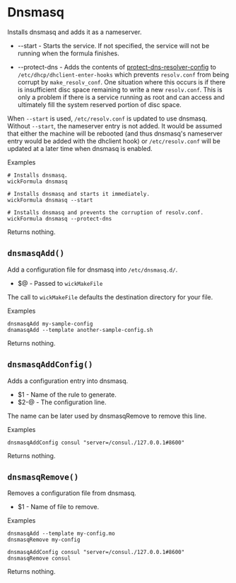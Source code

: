 Dnsmasq
=======

Installs dnsmasq and adds it as a nameserver.

* --start       - Starts the service. If not specified, the service will not be running when the formula finishes.

* --protect-dns - Adds the contents of [protect-dns-resolver-config](files/protect-dns-resolver-config) to `/etc/dhcp/dhclient-enter-hooks` which prevents `resolv.conf` from being corrupt by `make_resolv_conf`. One situation where this occurs is if there is insufficient disc space remaining to write a new `resolv.conf`. This is only a problem if there is a service running as root and can access and ultimately fill the system reserved portion of disc space.

When `--start` is used, `/etc/resolv.conf` is updated to use dnsmasq. Without `--start`, the nameserver entry is not added.  It would be assumed that either the machine will be rebooted (and thus dnsmasq's nameserver entry would be added with the dhclient hook) or `/etc/resolv.conf` will be updated at a later time when dnsmasq is enabled.

Examples

    # Installs dnsmasq.
    wickFormula dnsmasq

    # Installs dnsmasq and starts it immediately.
    wickFormula dnsmasq --start

    # Installs dnsmasq and prevents the corruption of resolv.conf.
    wickFormula dnsmasq --protect-dns

Returns nothing.


`dnsmasqAdd()`
--------------

Add a configuration file for dnsmasq into `/etc/dnsmasq.d/`.

* $@ - Passed to `wickMakeFile`

The call to `wickMakeFile` defaults the destination directory for your file.

Examples

    dnsmasqAdd my-sample-config
    dnamasqAdd --template another-sample-config.sh

Returns nothing.


`dnsmasqAddConfig()`
--------------------

Adds a configuration entry into dnsmasq.

* $1   - Name of the rule to generate.
* $2-@ - The configuration line.

The name can be later used by dnsmasqRemove to remove this line.

Examples

    dnsmasqAddConfig consul "server=/consul./127.0.0.1#8600"

Returns nothing.


`dnsmasqRemove()`
-----------------

Removes a configuration file from dnsmasq.

* $1 - Name of file to remove.

Examples

    dnsmasqAdd --template my-config.mo
    dnsmasqRemove my-config

    dnsmasqAddConfig consul "server=/consul./127.0.0.1#8600"
    dnsmasqRemove consul

Returns nothing.


